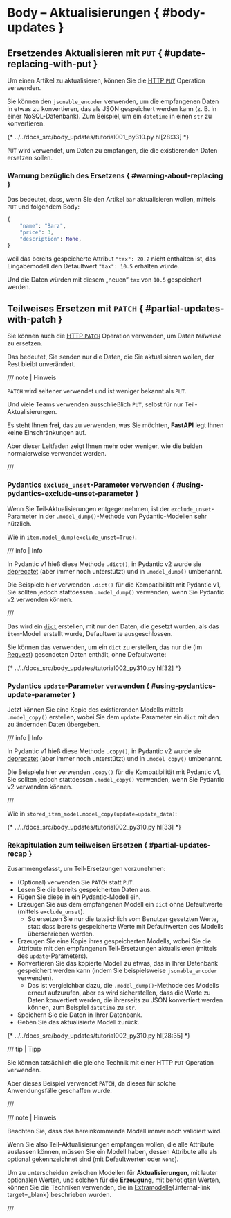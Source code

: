# Body – Aktualisierungen { #body-updates }

## Ersetzendes Aktualisieren mit `PUT` { #update-replacing-with-put }

Um einen Artikel zu aktualisieren, können Sie die <a href="https://developer.mozilla.org/en-US/docs/Web/HTTP/Methods/PUT" class="external-link" target="_blank">HTTP `PUT`</a> Operation verwenden.

Sie können den `jsonable_encoder` verwenden, um die empfangenen Daten in etwas zu konvertieren, das als JSON gespeichert werden kann (z. B. in einer NoSQL-Datenbank). Zum Beispiel, um ein `datetime` in einen `str` zu konvertieren.

{* ../../docs_src/body_updates/tutorial001_py310.py hl[28:33] *}

`PUT` wird verwendet, um Daten zu empfangen, die die existierenden Daten ersetzen sollen.

### Warnung bezüglich des Ersetzens { #warning-about-replacing }

Das bedeutet, dass, wenn Sie den Artikel `bar` aktualisieren wollen, mittels `PUT` und folgendem Body:

```Python
{
    "name": "Barz",
    "price": 3,
    "description": None,
}
```

weil das bereits gespeicherte Attribut `"tax": 20.2` nicht enthalten ist, das Eingabemodell den Defaultwert `"tax": 10.5` erhalten würde.

Und die Daten würden mit diesem „neuen“ `tax` von `10.5` gespeichert werden.

## Teilweises Ersetzen mit `PATCH` { #partial-updates-with-patch }

Sie können auch die <a href="https://developer.mozilla.org/en-US/docs/Web/HTTP/Methods/PATCH" class="external-link" target="_blank">HTTP `PATCH`</a> Operation verwenden, um Daten *teilweise* zu ersetzen.

Das bedeutet, Sie senden nur die Daten, die Sie aktualisieren wollen, der Rest bleibt unverändert.

/// note | Hinweis

`PATCH` wird seltener verwendet und ist weniger bekannt als `PUT`.

Und viele Teams verwenden ausschließlich `PUT`, selbst für nur Teil-Aktualisierungen.

Es steht Ihnen **frei**, das zu verwenden, was Sie möchten, **FastAPI** legt Ihnen keine Einschränkungen auf.

Aber dieser Leitfaden zeigt Ihnen mehr oder weniger, wie die beiden normalerweise verwendet werden.

///

### Pydantics `exclude_unset`-Parameter verwenden { #using-pydantics-exclude-unset-parameter }

Wenn Sie Teil-Aktualisierungen entgegennehmen, ist der `exclude_unset`-Parameter in der `.model_dump()`-Methode von Pydantic-Modellen sehr nützlich.

Wie in `item.model_dump(exclude_unset=True)`.

/// info | Info

In Pydantic v1 hieß diese Methode `.dict()`, in Pydantic v2 wurde sie <abbr title="veraltet, obsolet: Es soll nicht mehr verwendet werden">deprecatet</abbr> (aber immer noch unterstützt) und in `.model_dump()` umbenannt.

Die Beispiele hier verwenden `.dict()` für die Kompatibilität mit Pydantic v1, Sie sollten jedoch stattdessen `.model_dump()` verwenden, wenn Sie Pydantic v2 verwenden können.

///

Das wird ein <abbr title="Dictionary – Zuordnungstabelle: In anderen Sprachen auch Hash, Map, Objekt, Assoziatives Array genannt">`dict`</abbr> erstellen, mit nur den Daten, die gesetzt wurden, als das `item`-Modell erstellt wurde, Defaultwerte ausgeschlossen.

Sie können das verwenden, um ein `dict` zu erstellen, das nur die (im <abbr title="Request – Anfrage: Daten, die der Client zum Server sendet">Request</abbr>) gesendeten Daten enthält, ohne Defaultwerte:

{* ../../docs_src/body_updates/tutorial002_py310.py hl[32] *}

### Pydantics `update`-Parameter verwenden { #using-pydantics-update-parameter }

Jetzt können Sie eine Kopie des existierenden Modells mittels `.model_copy()` erstellen, wobei Sie dem `update`-Parameter ein `dict` mit den zu ändernden Daten übergeben.

/// info | Info

In Pydantic v1 hieß diese Methode `.copy()`, in Pydantic v2 wurde sie <abbr title="veraltet, obsolet: Es soll nicht mehr verwendet werden">deprecatet</abbr> (aber immer noch unterstützt) und in `.model_copy()` umbenannt.

Die Beispiele hier verwenden `.copy()` für die Kompatibilität mit Pydantic v1, Sie sollten jedoch stattdessen `.model_copy()` verwenden, wenn Sie Pydantic v2 verwenden können.

///

Wie in `stored_item_model.model_copy(update=update_data)`:

{* ../../docs_src/body_updates/tutorial002_py310.py hl[33] *}

### Rekapitulation zum teilweisen Ersetzen { #partial-updates-recap }

Zusammengefasst, um Teil-Ersetzungen vorzunehmen:

* (Optional) verwenden Sie `PATCH` statt `PUT`.
* Lesen Sie die bereits gespeicherten Daten aus.
* Fügen Sie diese in ein Pydantic-Modell ein.
* Erzeugen Sie aus dem empfangenen Modell ein `dict` ohne Defaultwerte (mittels `exclude_unset`).
    * So ersetzen Sie nur die tatsächlich vom Benutzer gesetzten Werte, statt dass bereits gespeicherte Werte mit Defaultwerten des Modells überschrieben werden.
* Erzeugen Sie eine Kopie ihres gespeicherten Modells, wobei Sie die Attribute mit den empfangenen Teil-Ersetzungen aktualisieren (mittels des `update`-Parameters).
* Konvertieren Sie das kopierte Modell zu etwas, das in Ihrer Datenbank gespeichert werden kann (indem Sie beispielsweise `jsonable_encoder` verwenden).
    * Das ist vergleichbar dazu, die `.model_dump()`-Methode des Modells erneut aufzurufen, aber es wird sicherstellen, dass die Werte zu Daten konvertiert werden, die ihrerseits zu JSON konvertiert werden können, zum Beispiel `datetime` zu `str`.
* Speichern Sie die Daten in Ihrer Datenbank.
* Geben Sie das aktualisierte Modell zurück.

{* ../../docs_src/body_updates/tutorial002_py310.py hl[28:35] *}

/// tip | Tipp

Sie können tatsächlich die gleiche Technik mit einer HTTP `PUT` Operation verwenden.

Aber dieses Beispiel verwendet `PATCH`, da dieses für solche Anwendungsfälle geschaffen wurde.

///

/// note | Hinweis

Beachten Sie, dass das hereinkommende Modell immer noch validiert wird.

Wenn Sie also Teil-Aktualisierungen empfangen wollen, die alle Attribute auslassen können, müssen Sie ein Modell haben, dessen Attribute alle als optional gekennzeichnet sind (mit Defaultwerten oder `None`).

Um zu unterscheiden zwischen Modellen für **Aktualisierungen**, mit lauter optionalen Werten, und solchen für die **Erzeugung**, mit benötigten Werten, können Sie die Techniken verwenden, die in [Extramodelle](extra-models.md){.internal-link target=_blank} beschrieben wurden.

///

